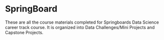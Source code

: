 # SpringBoard
These are all the course materials completed for Springboards Data Science career track course.
It is organized into Data Challenges/Mini Projects and Capstone Projects. 
